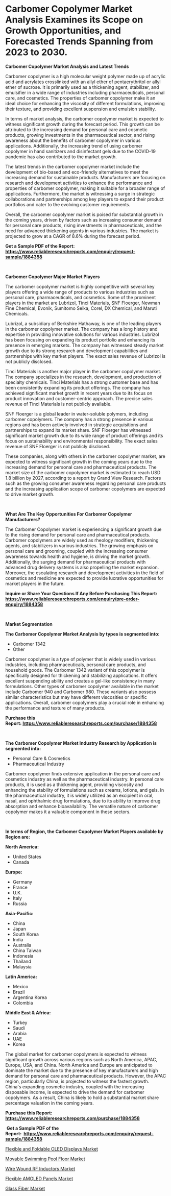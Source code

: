 <p><h1>Carbomer Copolymer Market Analysis Examines its Scope on Growth Opportunities, and Forecasted Trends Spanning from 2023 to 2030.</h1></p><p><strong>Carbomer Copolymer Market Analysis and Latest Trends</strong></p>
<p><p>Carbomer copolymer is a high molecular weight polymer made up of acrylic acid and acrylates crosslinked with an allyl ether of pentaerythritol or allyl ether of sucrose. It is primarily used as a thickening agent, stabilizer, and emulsifier in a wide range of industries including pharmaceuticals, personal care, and cosmetics. The properties of carbomer copolymer make it an ideal choice for enhancing the viscosity of different formulations, improving their texture, and providing excellent suspension and emulsion stability.</p><p>In terms of market analysis, the carbomer copolymer market is expected to witness significant growth during the forecast period. This growth can be attributed to the increasing demand for personal care and cosmetic products, growing investments in the pharmaceutical sector, and rising awareness about the benefits of carbomer copolymer in various applications. Additionally, the increasing trend of using carbomer copolymer in hand sanitizers and disinfectant gels due to the COVID-19 pandemic has also contributed to the market growth.</p><p>The latest trends in the carbomer copolymer market include the development of bio-based and eco-friendly alternatives to meet the increasing demand for sustainable products. Manufacturers are focusing on research and development activities to enhance the performance and properties of carbomer copolymer, making it suitable for a broader range of applications. Furthermore, the market is witnessing a surge in strategic collaborations and partnerships among key players to expand their product portfolios and cater to the evolving customer requirements.</p><p>Overall, the carbomer copolymer market is poised for substantial growth in the coming years, driven by factors such as increasing consumer demand for personal care products, rising investments in pharmaceuticals, and the need for advanced thickening agents in various industries. The market is projected to grow at a CAGR of 8.6% during the forecast period.</p></p>
<p><strong>Get a Sample PDF of the Report:&nbsp; <a href="https://www.reliableresearchreports.com/enquiry/request-sample/1884358">https://www.reliableresearchreports.com/enquiry/request-sample/1884358</a></strong></p>
<p>&nbsp;</p>
<p><strong>Carbomer Copolymer Major Market Players</strong></p>
<p><p>The carbomer copolymer market is highly competitive with several key players offering a wide range of products to various industries such as personal care, pharmaceuticals, and cosmetics. Some of the prominent players in the market are Lubrizol, Tinci Materials, SNF Floerger, Newman Fine Chemical, Evonik, Sumitomo Seika, Corel, DX Chemical, and Maruti Chemicals.</p><p>Lubrizol, a subsidiary of Berkshire Hathaway, is one of the leading players in the carbomer copolymer market. The company has a long history and expertise in providing innovative solutions for various industries. Lubrizol has been focusing on expanding its product portfolio and enhancing its presence in emerging markets. The company has witnessed steady market growth due to its strong research and development capabilities and partnerships with key market players. The exact sales revenue of Lubrizol is not publicly disclosed.</p><p>Tinci Materials is another major player in the carbomer copolymer market. The company specializes in the research, development, and production of specialty chemicals. Tinci Materials has a strong customer base and has been consistently expanding its product offerings. The company has achieved significant market growth in recent years due to its focus on product innovation and customer-centric approach. The precise sales revenue of Tinci Materials is not publicly available.</p><p>SNF Floerger is a global leader in water-soluble polymers, including carbomer copolymers. The company has a strong presence in various regions and has been actively involved in strategic acquisitions and partnerships to expand its market share. SNF Floerger has witnessed significant market growth due to its wide range of product offerings and its focus on sustainability and environmental responsibility. The exact sales revenue of SNF Floerger is not publicly disclosed.</p><p>These companies, along with others in the carbomer copolymer market, are expected to witness significant growth in the coming years due to the increasing demand for personal care and pharmaceutical products. The market size of the carbomer copolymer market is estimated to reach USD 1.8 billion by 2027, according to a report by Grand View Research. Factors such as the growing consumer awareness regarding personal care products and the increasing application scope of carbomer copolymers are expected to drive market growth.</p></p>
<p>&nbsp;</p>
<p><strong>What Are The Key Opportunities For Carbomer Copolymer Manufacturers?</strong></p>
<p><p>The Carbomer Copolymer market is experiencing a significant growth due to the rising demand for personal care and pharmaceutical products. Carbomer copolymers are widely used as rheology modifiers, thickening agents, and stabilizers in various industries. The growing emphasis on personal care and grooming, coupled with the increasing consumer awareness towards health and hygiene, is driving the market growth. Additionally, the surging demand for pharmaceutical products with advanced drug delivery systems is also propelling the market expansion. Moreover, the escalating research and development activities in the field of cosmetics and medicine are expected to provide lucrative opportunities for market players in the future.</p></p>
<p><strong>Inquire or Share Your Questions If Any Before Purchasing This Report: <a href="https://www.reliableresearchreports.com/enquiry/pre-order-enquiry/1884358">https://www.reliableresearchreports.com/enquiry/pre-order-enquiry/1884358</a></strong></p>
<p>&nbsp;</p>
<p><strong>Market Segmentation</strong></p>
<p><strong>The Carbomer Copolymer Market Analysis by types is segmented into:</strong></p>
<p><ul><li>Carbomer 1342</li><li>Other</li></ul></p>
<p><p>Carbomer copolymer is a type of polymer that is widely used in various industries, including pharmaceuticals, personal care products, and household goods. The Carbomer 1342 variant of this copolymer is specifically designed for thickening and stabilizing applications. It offers excellent suspending ability and creates a gel-like consistency in many formulations. Other types of carbomer copolymer available in the market include Carbomer 940 and Carbomer 980. These variants also possess similar characteristics but may have different viscosities or specific applications. Overall, carbomer copolymers play a crucial role in enhancing the performance and texture of many products.</p></p>
<p><strong>Purchase this Report:&nbsp;<a href="https://www.reliableresearchreports.com/purchase/1884358">https://www.reliableresearchreports.com/purchase/1884358</a></strong></p>
<p>&nbsp;</p>
<p><strong>The Carbomer Copolymer Market Industry Research by Application is segmented into:</strong></p>
<p><ul><li>Personal Care & Cosmetics</li><li>Pharmaceutical Industry</li></ul></p>
<p><p>Carbomer copolymer finds extensive application in the personal care and cosmetics industry as well as the pharmaceutical industry. In personal care products, it is used as a thickening agent, providing viscosity and enhancing the stability of formulations such as creams, lotions, and gels. In the pharmaceutical industry, it is widely utilized as an excipient in oral, nasal, and ophthalmic drug formulations, due to its ability to improve drug absorption and enhance bioavailability. The versatile nature of carbomer copolymer makes it a valuable component in these sectors.</p></p>
<p>&nbsp;</p>
<p><strong>In terms of Region, the Carbomer Copolymer Market Players available by Region are:</strong></p>
<p>
    <p> <strong> North America: </strong>
        <ul>
            <li>United States</li>
            <li>Canada</li>
        </ul>
        </p> 
    <p> <strong> Europe: </strong>
        <ul>
            <li>Germany</li>
            <li>France</li>
            <li>U.K.</li>
            <li>Italy</li>
            <li>Russia</li>
        </ul>
        </p> 
    <p> <strong> Asia-Pacific: </strong>
        <ul>
            <li>China</li>
            <li>Japan</li>
            <li>South Korea</li>
            <li>India</li>
            <li>Australia</li>
            <li>China Taiwan</li>
            <li>Indonesia</li>
            <li>Thailand</li>
            <li>Malaysia</li>
        </ul>
        </p> 
    <p> <strong> Latin America: </strong>
        <ul>
            <li>Mexico</li>
            <li>Brazil</li>
            <li>Argentina Korea</li>
            <li>Colombia</li>
        </ul>
        </p> 
    <p> <strong> Middle East & Africa: </strong>
        <ul>
            <li>Turkey</li>
            <li>Saudi</li>
            <li>Arabia</li>
            <li>UAE</li>
            <li>Korea</li>
        </ul>
    </p>
    </p>
<p><p>The global market for carbomer copolymers is expected to witness significant growth across various regions such as North America, APAC, Europe, USA, and China. North America and Europe are anticipated to dominate the market due to the presence of key manufacturers and high demand for personal care and pharmaceutical products. However, the APAC region, particularly China, is projected to witness the fastest growth. China's expanding cosmetic industry, coupled with the increasing disposable income, is expected to drive the demand for carbomer copolymers. As a result, China is likely to hold a substantial market share percentage valuation in the coming years.</p></p>
<p><strong>Purchase this Report: <a href="https://www.reliableresearchreports.com/purchase/1884358">https://www.reliableresearchreports.com/purchase/1884358</a></strong></p>
<p>&nbsp;<strong>Get a Sample PDF of the Report:&nbsp;&nbsp;<a href="https://www.reliableresearchreports.com/enquiry/request-sample/1884358">https://www.reliableresearchreports.com/enquiry/request-sample/1884358</a></strong></p>
<p><strong></strong></p>
<p><p><a href="https://medium.com/@shubham99912151/flexible-and-foldable-oled-displays-market-furnishes-information-on-market-share-market-trends-abbf0bb56135">Flexible and Foldable OLED Displays Market</a></p><p><a href="https://github.com/CliffMedina6/Market-Research-Report-List-2/blob/main/movable-swimming-pool-floor-market.md">Movable Swimming Pool Floor Market</a></p><p><a href="https://medium.com/@s40138378/wire-wound-rf-inductors-market-analysis-its-cagr-market-segmentation-and-global-industry-overview-03416940a72a">Wire Wound RF Inductors Market</a></p><p><a href="https://medium.com/@santosh99915121/flexible-amoled-panels-market-analysis-and-sze-forecasted-for-period-from-2023-to-2030-66b3813f2ecc">Flexible AMOLED Panels Market</a></p><p><a href="https://github.com/RickHolmes3/Market-Research-Report-List-2/blob/main/glass-fiber-market.md">Glass Fiber Market</a></p></p>